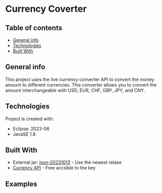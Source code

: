 # Currency Coverter

## Table of contents
* [General info](#general-info)
* [Technologies](#technologies)
* [Built With](#built-with)

## General info
This project uses the live currency converter API to convert the money amount to different currencies. This converter allows you to convert the amount interchangeable with USD, EUR, CHF, GBP, JPY, and CNY.
	
## Technologies
Project is created with:
* Eclipse: 2023-06
* JavaSE 1.8

## Built With
* External jar: [json-20231013](https://github.com/stleary/JSON-java) - Use the newest relase
* [Currency API](https://exchangeratesapi.io/) - Free accsible to the key

## Examples


  
  
